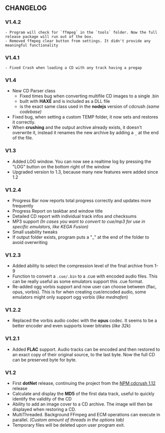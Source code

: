 ## CHANGELOG

### V1.4.2
	- Program will check for `ffmpeg` in the `tools` folder. Now the full release package will run out of the box.
    - Removed ffmpeg clear button from settings. It didn't provide any meaningful functionality

### V1.4.1
	- Fixed Crash when loading a CD with any track having a pregap

### V1.4
- New CD Parser class
	- Fixed times bug when converting multifile CD images to a single .bin
	- built with **HAXE** and is included as a DLL file
	- is the exact same class used in the **nodejs** version of cdcrush *(same codebase)*
- Fixed bug, when setting a custom TEMP folder, it now sets and restores it correctly.
- When **crushing** and the output archive already exists, it doesn't overwrite it, instead it renames the new archive by adding a `_` at the end of the file. 

### V1.3
- Added LOG window. You can now see a realtime log by pressing the "LOG" button on the bottom right of the window
- Upgraded version to 1.3, because many new features were added since 1.2

### V1.2.4
- Progress Bar now reports total progress correctly and updates more frequently 
- Progress Report on taskbar and window title
- Detailed CD report with individual track infos and checksums
- MP3 support *(In cases you want to convert to cue/mp3 for use in specific emulators, like KEGA Fusion)*
- Small usability tweaks
- If output folder exists, program puts a "_" at the end of the folder to avoid overwriting

### V1.2.3
- Added ability to select the compression level of the final archive from 1-9
- Function to convert a `.cue/.bin` to a .cue with encoded audio files. This can be really useful as some emulators support this .cue format.
- Re-added ogg vorbis support and now user can choose between (flac, opus, vorbis). This is for when creating cue/encoded audio, some emulators might only support ogg vorbis (*like mednafen*)

### V1.2.2
- Replaced the vorbis audio codec with the **opus** codec. It seems to be a better encoder and even supports lower bitrates (*like 32k*)

### V1.2.1
- Added **FLAC** support. Audio tracks can be encoded and then restored to an exact copy of their original source, to the last byte. Now the full CD can be preserved byte for byte.

### V1.2
 - First **dotNet** release, continuing the project from the [NPM cdcrush 1.12](https://www.npmjs.com/package/cdcrush)  release
 - Calculate and display the **MD5** of the first data track, useful to quickly identify the validity of the CD
 - Ability to add an image cover to a CD archive. The image will then be displayed when restoring a CD.
 - MultiThreaded. Background FFmpeg and ECM operations can execute in parallel. *(Custom amount of threads in the options tab)*
 - Temporary files will be deleted upon user program exit.
